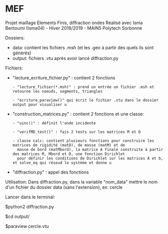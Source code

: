 # MEF
Projet maillage Elements Finis, diffraction ondes
Réalisé avec Isma Bentoumi (Isma04) - Hiver 2018/2019 - MAIN5 Polytech Sorbonne

Dossiers:
  - data: contient les fichiers .msh (et les .geo à partir des quels ils sont générés)
  - output: fichiers .vtu après avoir lancé diffraction.py 
  
 Fichiers:
  - "lecture_ecriture_fichier.py" : contient 2 fonctions
  
        - "lecture_fichier(*.msh)" : prend un entrée un fichier .msh et retourne les noeuds, segments, triangles 
        
        - "ecriture_paraview()" qui écrit le fichier .vtu dans le dossier output pour visualiser u 
  - "construction_matrices.py" : contient 2 fonctions et une classe:
  
        - "uinc()" : définit l'onde incidente 
        
        - "verifMD_test()" : fais 2 tests sur les matrices M et D 
        
        - classe calc: contient plusieurs fonctions pour construire les matrices de rigidité (matD), de masse (matM) et de 
          masse de bord (matMbord), la matrice A finale construite à partir des matrices M, Mbord et D, une fonction Dirichlet 
          pour définir les conditions de Dirichlet sur les matrices A et b, et solve_eq qui résoud le système et donne u
  - "diffraction.py" : appel des fonctions 
  
  
  Utilisation:
  Dans diffraction.py, dans la variable "nom_data" mettre le nom d'un fichier du dossier data (sans l'extension), ex: cercle
  
Lancer dans le terminal:

$python2 diffraction.py

$cd output/

$paraview cercle.vtu 

          
        
